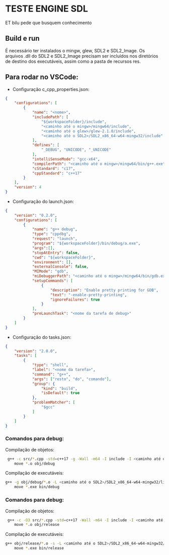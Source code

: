 # TESTE ENGINE SDL

ET bilu pede que busquem conhecimento

## Build e run

É necessário ter instalados o mingw, glew, SDL2 e SDL2_Image. Os arquivos .dll do SDL2 e SDL2_Image precisam ser incluídos nos diretórios de destino dos executáveis, assim como a pasta de recursos res.

## Para rodar no VSCode:
- Configuração c_cpp_properties.json:
```json
{
    "configurations": [
        {
            "name": "<nome>",
            "includePath": [
                "${workspaceFolder}/include",
                "<caminho até o mingw>/mingw64/include",
                "<caminho até o glew>/glew-2.1.0/include",
                "<caminho até o SDL2>/SDL2_x86_64-w64-mingw32/include"
            ],
            "defines": [
                "_DEBUG", "UNICODE", "_UNICODE"
            ],
            "intelliSenseMode": "gcc-x64",
            "compilerPath": "<caminho até o mingw>/mingw64/bin/g++.exe",
            "cStandard": "c17",
            "cppStandard": "c++17"
        }
    ],
    "version": 4
}
```

- Configuração do launch.json:
```json
{
    "version": "0.2.0",
    "configurations": [
        {
            "name": "g++ debug",
            "type": "cppdbg",
            "request": "launch",
            "program": "${workspaceFolder}/bin/debug/a.exe",
            "args":[],
            "stopAtEntry": false,
            "cwd": "${workspaceFolder}",
            "environment": [],
            "externalConsole": false,
            "MIMode": "gdb",
            "miDebuggerPath": "<caminho até o mingw>/mingw64/bin/gdb.exe",
            "setupCommands": [
                {
                    "description": "Enable pretty printing for GDB",
                    "text": "-enable-pretty-printing",
                    "ignoreFailures": true
                }
            ],
            "preLaunchTask": "<nome da tarefa de debug>"
        }
    ]
}
```

- Configuração do tasks.json:
```json
{
    "version": "2.0.0",
    "tasks": [
        {
            "type": "shell",
            "label": "<nome da tarefa>",
            "command": "g++",
            "args": ["resto", "do", "comando"],
            "group": {
                "kind": "build",
                "isDefault": true
            },
            "problemMatcher": [
                "$gcc"
            ]
        }
    ]
}
```

### Comandos para debug:

Compilação de objetos:
```sh
 g++ -c src/*.cpp -std=c++17 -g -Wall -m64 -I include -I <caminho até o glew>/glew-2.1.0/include -I <caminho até o SDL2>/SDL2_x86_64-w64-mingw32/include && \
    move *.o obj/debug
```

Compilação de executáveis:
```sh
g++ -g obj/debug/*.o -L <caminho até o SDL2>/SDL2_x86_64-w64-mingw32/lib -L <caminho até o glew>glew-2.1.0/lib/Release/x64 -lmingw32 -lSDL2main lSDL2 lSDL2_image && \
    move *.exe bin/debug
```

### Comandos para debug:

Compilação de objetos:
```sh
 g++ -c -O3 src/*.cpp -std=c++17 -Wall -m64 -I include -I <caminho até o glew>/glew-2.1.0/include -I <caminho até o SDL2>/SDL2_x86_64-w64-mingw32/include && \
    move *.o obj/release
```

Compilação de executáveis:
```sh
g++ obj/release/*.o -s -L <caminho até o SDL2>/SDL2_x86_64-w64-mingw32/lib -L <caminho até o glew>glew-2.1.0/lib/Release/x64 -lmingw32 -lSDL2main lSDL2 lSDL2_image && \
    move *.exe bin/release
```



